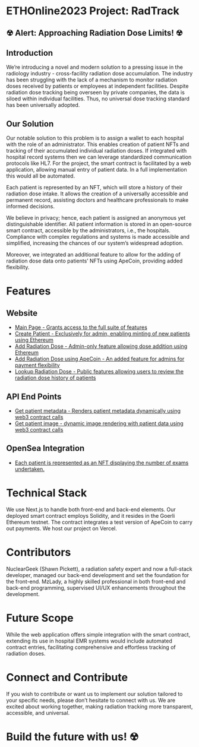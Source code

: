 # ETHOnline2023 Project: RadTrack

## ☢ Alert: Approaching Radiation Dose Limits! ☢

## Introduction

We’re introducing a novel and modern solution to a pressing issue in the radiology industry - cross-facility radiation dose accumulation. The industry has been struggling with the lack of a mechanism to monitor radiation doses received by patients or employees at independent facilities. Despite radiation dose tracking being overseen by private companies, the data is siloed within individual facilities. Thus, no universal dose tracking standard has been universally adopted.

## Our Solution

Our notable solution to this problem is to assign a wallet to each hospital with the role of an administrator. This enables creation of patient NFTs and tracking of their accumulated individual radiation doses. If integrated with hospital record systems then we can leverage standardized communication protocols like HL7. For the project, the smart contract is facilitated by a web application, allowing manual entry of patient data. In a full implementation this would all be automated.

Each patient is represented by an NFT, which will store a history of their radiation dose intake. It allows the creation of a universally accessible and permanent record, assisting doctors and healthcare professionals to make informed decisions.

We believe in privacy; hence, each patient is assigned an anonymous yet distinguishable identifier. All patient information is stored in an open-source smart contract, accessible by the administrators, i.e., the hospitals. Compliance with complex regulations and systems is made accessible and simplified, increasing the chances of our system’s widespread adoption.

Moreover, we integrated an additional feature to allow for the adding of radiation dose data onto patients’ NFTs using ApeCoin, providing added flexibility.

# Features

## Website

- [Main Page - Grants access to the full suite of features](https://rad-track.vercel.app/)
- [Create Patient - Exclusively for admin, enabling minting of new patients using Ethereum](https://rad-track.vercel.app/add-patient)
- [Add Radiation Dose - Admin-only feature allowing dose addition using Ethereum](https://rad-track.vercel.app/add-dose)
- [Add Radiation Dose using ApeCoin - An added feature for admins for payment flexibility](https://rad-track.vercel.app/add-dose-apecoin)
- [Lookup Radiation Dose - Public features allowing users to review the radiation dose history of patients](https://rad-track.vercel.app/dose-data)

## API End Points

- [Get patient metadata - Renders patient metadata dynamically using web3 contract calls](https://rad-track.vercel.app/api/metadata/69)
- [Get patient image - dynamic image rendering with patient data using web3 contract calls](https://rad-track.vercel.app/api/image/69)

## OpenSea Integration

- [Each patient is represented as an NFT displaying the number of exams undertaken.](https://testnets.opensea.io/assets/goerli/0xb6a95bdda72324cac2fd84f0732eb1fe6006c383/69)

# Technical Stack

We use Next.js to handle both front-end and back-end elements. Our deployed smart contract employs Solidity, and it resides in the Goerli Ethereum testnet. The contract integrates a test version of ApeCoin to carry out payments. We host our project on Vercel.

# Contributors

NuclearGeek (Shawn Pickett), a radiation safety expert and now a full-stack developer, managed our back-end development and set the foundation for the front-end. MzLady, a highly skilled professional in both front-end and back-end programming, supervised UI/UX enhancements throughout the development.

# Future Scope

While the web application offers simple integration with the smart contract, extending its use in hospital EMR systems would include automated contract entries, facilitating comprehensive and effortless tracking of radiation doses.

# Connect and Contribute

If you wish to contribute or want us to implement our solution tailored to your specific needs, please don’t hesitate to connect with us. We are excited about working together, making radiation tracking more transparent, accessible, and universal.

# Build the future with us! ☢